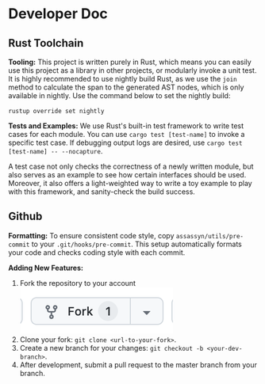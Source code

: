 # Developer Doc

## Rust Toolchain

**Tooling:** This project is written purely in Rust, which means you can easily use this
project as a library in other projects, or modularly invoke a unit test. It is highly recommended
to use nightly build Rust, as we use the `join` method to calculate the span to the generated
AST nodes, which is only available in nightly. Use the command below to set the nightly build:

````
rustup override set nightly
````

**Tests and Examples:** We use Rust's built-in test framework to write test cases for each module.
You can use `cargo test [test-name]` to invoke a specific test case. If debugging output logs are
desired, use `cargo test [test-name] -- --nocapture`.

A test case not only checks the correctness of a newly written module, but also serves as an
example to see how certain interfaces should be used. Moreover, it also offers a light-weighted
way to write a toy example to play with this framework, and sanity-check the build success.

## Github

**Formatting:** To ensure consistent code style, copy `assassyn/utils/pre-commit` to your
`.git/hooks/pre-commit`. This setup automatically formats your code and checks coding
style with each commit.

**Adding New Features:** 
1. Fork the repository to your account ![alt text](./imag/fork.png)
2. Clone your fork: `git clone <url-to-your-fork>`.
3. Create a new branch for your changes: `git checkout -b <your-dev-branch>`.
4. After development, submit a pull request to the master branch from your branch.
